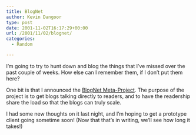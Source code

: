 ```yaml
---
title: BlogNet
author: Kevin Dangoor
type: post
date: 2001-11-02T16:17:29+00:00
url: /2001/11/02/blognet/
categories:
  - Random

---
```

I&#8217;m going to try to hunt down and blog the things that I&#8217;ve missed over the past couple of weeks. How else can I remember them, if I don&#8217;t put them here?
  
One bit is that I announced the [BlogNet Meta-Project][1]. The purpose of the project is to get blogs talking directly to readers, and to have the readership share the load so that the blogs can truly scale.
  
<!--more-->


  
I had some new thoughts on it last night, and I&#8217;m hoping to get a prototype client going sometime soon! (Now that that&#8217;s in writing, we&#8217;ll see how long it takes!)

 [1]: http://www.wewriteonline.org/blognet